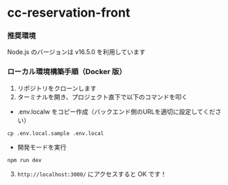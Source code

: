 # cc-reservation-front

### 推奨環境

Node.js のバージョンは v16.5.0 を利用しています

### ローカル環境構築手順（Docker 版）

1. リポジトリをクローンします
2. ターミナルを開き、プロジェクト直下で以下のコマンドを叩く

- .env.localw をコピー作成（バックエンド側のURLを適切に設定してください）

```
cp .env.local.sample .env.local
```

- 開発モードを実行

```
npm run dev
```

3. `http://localhost:3000/` にアクセスすると OK です！
